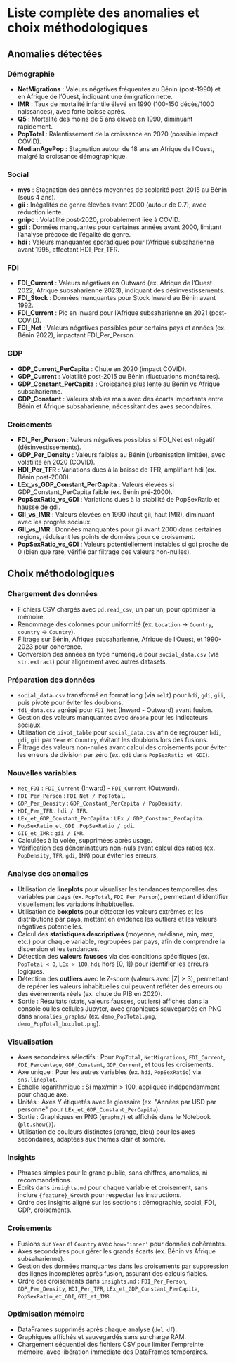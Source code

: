 # Liste complète des anomalies et choix méthodologiques

## Anomalies détectées

### Démographie
- **NetMigrations** : Valeurs négatives fréquentes au Bénin (post-1990) et en Afrique de l’Ouest, indiquant une émigration nette.
- **IMR** : Taux de mortalité infantile élevé en 1990 (100-150 décès/1000 naissances), avec forte baisse après.
- **Q5** : Mortalité des moins de 5 ans élevée en 1990, diminuant rapidement.
- **PopTotal** : Ralentissement de la croissance en 2020 (possible impact COVID).
- **MedianAgePop** : Stagnation autour de 18 ans en Afrique de l’Ouest, malgré la croissance démographique.

### Social
- **mys** : Stagnation des années moyennes de scolarité post-2015 au Bénin (sous 4 ans).
- **gii** : Inégalités de genre élevées avant 2000 (autour de 0.7), avec réduction lente.
- **gnipc** : Volatilité post-2020, probablement liée à COVID.
- **gdi** : Données manquantes pour certaines années avant 2000, limitant l’analyse précoce de l’égalité de genre.
- **hdi** : Valeurs manquantes sporadiques pour l’Afrique subsaharienne avant 1995, affectant HDI_Per_TFR.

### FDI
- **FDI_Current** : Valeurs négatives en Outward (ex. Afrique de l’Ouest 2022, Afrique subsaharienne 2023), indiquant des désinvestissements.
- **FDI_Stock** : Données manquantes pour Stock Inward au Bénin avant 1992.
- **FDI_Current** : Pic en Inward pour l’Afrique subsaharienne en 2021 (post-COVID).
- **FDI_Net** : Valeurs négatives possibles pour certains pays et années (ex. Bénin 2022), impactant FDI_Per_Person.

### GDP
- **GDP_Current_PerCapita** : Chute en 2020 (impact COVID).
- **GDP_Current** : Volatilité post-2015 au Bénin (fluctuations monétaires).
- **GDP_Constant_PerCapita** : Croissance plus lente au Bénin vs Afrique subsaharienne.
- **GDP_Constant** : Valeurs stables mais avec des écarts importants entre Bénin et Afrique subsaharienne, nécessitant des axes secondaires.

### Croisements
- **FDI_Per_Person** : Valeurs négatives possibles si FDI_Net est négatif (désinvestissements).
- **GDP_Per_Density** : Valeurs faibles au Bénin (urbanisation limitée), avec volatilité en 2020 (COVID).
- **HDI_Per_TFR** : Variations dues à la baisse de TFR, amplifiant hdi (ex. Bénin post-2000).
- **LEx_vs_GDP_Constant_PerCapita** : Valeurs élevées si GDP_Constant_PerCapita faible (ex. Bénin pré-2000).
- **PopSexRatio_vs_GDI** : Variations dues à la stabilité de PopSexRatio et hausse de gdi.
- **GII_vs_IMR** : Valeurs élevées en 1990 (haut gii, haut IMR), diminuant avec les progrès sociaux.
- **GII_vs_IMR** : Données manquantes pour gii avant 2000 dans certaines régions, réduisant les points de données pour ce croisement.
- **PopSexRatio_vs_GDI** : Valeurs potentiellement instables si gdi proche de 0 (bien que rare, vérifié par filtrage des valeurs non-nulles).

## Choix méthodologiques

### Chargement des données
- Fichiers CSV chargés avec `pd.read_csv`, un par un, pour optimiser la mémoire.
- Renommage des colonnes pour uniformité (ex. `Location` → `Country`, `country` → `Country`).
- Filtrage sur Bénin, Afrique subsaharienne, Afrique de l’Ouest, et 1990-2023 pour cohérence.
- Conversion des années en type numérique pour `social_data.csv` (via `str.extract`) pour alignement avec autres datasets.

### Préparation des données
- `social_data.csv` transformé en format long (via `melt`) pour `hdi`, `gdi`, `gii`, puis pivoté pour éviter les doublons.
- `fdi_data.csv` agrégé pour `FDI_Net` (Inward - Outward) avant fusion.
- Gestion des valeurs manquantes avec `dropna` pour les indicateurs sociaux.
- Utilisation de `pivot_table` pour `social_data.csv` afin de regrouper `hdi`, `gdi`, `gii` par `Year` et `Country`, évitant les doublons lors des fusions.
- Filtrage des valeurs non-nulles avant calcul des croisements pour éviter les erreurs de division par zéro (ex. `gdi` dans `PopSexRatio_et_GDI`).

### Nouvelles variables
- `Net_FDI` : `FDI_Current` (Inward) - `FDI_Current` (Outward).
- `FDI_Per_Person` : `FDI_Net / PopTotal`.
- `GDP_Per_Density` : `GDP_Constant_PerCapita / PopDensity`.
- `HDI_Per_TFR` : `hdi / TFR`.
- `LEx_et_GDP_Constant_PerCapita` : `LEx / GDP_Constant_PerCapita`.
- `PopSexRatio_et_GDI` : `PopSexRatio / gdi`.
- `GII_et_IMR` : `gii / IMR`.
- Calculées à la volée, supprimées après usage.
- Vérification des dénominateurs non-nuls avant calcul des ratios (ex. `PopDensity`, `TFR`, `gdi`, `IMR`) pour éviter les erreurs.

### Analyse des anomalies
- Utilisation de **lineplots** pour visualiser les tendances temporelles des variables par pays (ex. `PopTotal`, `FDI_Per_Person`), permettant d’identifier visuellement les variations inhabituelles.
- Utilisation de **boxplots** pour détecter les valeurs extrêmes et les distributions par pays, mettant en évidence les outliers et les valeurs négatives potentielles.
- Calcul des **statistiques descriptives** (moyenne, médiane, min, max, etc.) pour chaque variable, regroupées par pays, afin de comprendre la dispersion et les tendances.
- Détection des **valeurs fausses** via des conditions spécifiques (ex. `PopTotal < 0`, `LEx > 100`, `hdi` hors [0, 1]) pour identifier les erreurs logiques.
- Détection des **outliers** avec le Z-score (valeurs avec |Z| > 3), permettant de repérer les valeurs inhabituelles qui peuvent refléter des erreurs ou des événements réels (ex. chute du PIB en 2020).
- Sortie : Résultats (stats, valeurs fausses, outliers) affichés dans la console ou les cellules Jupyter, avec graphiques sauvegardés en PNG dans `anomalies_graphs/` (ex. `demo_PopTotal.png`, `demo_PopTotal_boxplot.png`).

### Visualisation
- Axes secondaires sélectifs : Pour `PopTotal`, `NetMigrations`, `FDI_Current`, `FDI_Percentage`, `GDP_Constant`, `GDP_Current`, et tous les croisements.
- Axe unique : Pour les autres variables (ex. `hdi`, `PopSexRatio`) via `sns.lineplot`.
- Échelle logarithmique : Si max/min > 100, appliquée indépendamment pour chaque axe.
- Unités : Axes Y étiquetés avec le glossaire (ex. "Années par USD par personne" pour `LEx_et_GDP_Constant_PerCapita`).
- Sortie : Graphiques en PNG (`graphs/`) et affichés dans le Notebook (`plt.show()`).
- Utilisation de couleurs distinctes (orange, bleu) pour les axes secondaires, adaptées aux thèmes clair et sombre.

### Insights
- Phrases simples pour le grand public, sans chiffres, anomalies, ni recommandations.
- Écrits dans `insights.md` pour chaque variable et croisement, sans inclure `{feature}_Growth` pour respecter les instructions.
- Ordre des insights aligné sur les sections : démographie, social, FDI, GDP, croisements.

### Croisements
- Fusions sur `Year` et `Country` avec `how='inner'` pour données cohérentes.
- Axes secondaires pour gérer les grands écarts (ex. Bénin vs Afrique subsaharienne).
- Gestion des données manquantes dans les croisements par suppression des lignes incomplètes après fusion, assurant des calculs fiables.
- Ordre des croisements dans `insights.md` : `FDI_Per_Person`, `GDP_Per_Density`, `HDI_Per_TFR`, `LEx_et_GDP_Constant_PerCapita`, `PopSexRatio_et_GDI`, `GII_et_IMR`.

### Optimisation mémoire
- DataFrames supprimés après chaque analyse (`del df`).
- Graphiques affichés et sauvegardés sans surcharge RAM.
- Chargement séquentiel des fichiers CSV pour limiter l’empreinte mémoire, avec libération immédiate des DataFrames temporaires.